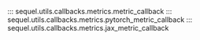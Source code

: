 ::: sequel.utils.callbacks.metrics.metric_callback
::: sequel.utils.callbacks.metrics.pytorch_metric_callback
::: sequel.utils.callbacks.metrics.jax_metric_callback